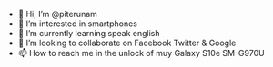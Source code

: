 - 👋 Hi, I’m @piterunam
- 👀 I’m interested in smartphones
- 🌱 I’m currently learning speak english
- 💞️ I’m looking to collaborate on Facebook Twitter & Google
- 📫 How to reach me in the unlock of muy Galaxy S10e SM-G970U

<!---
piter-oss/piter-oss is a ✨ special ✨ repository because its `README.md` (this file) appears on your GitHub profile.
You can click the Preview link to take a look at your changes.
--->
